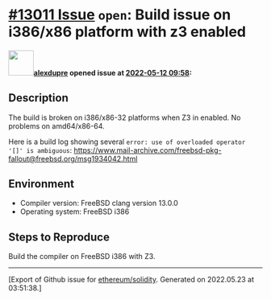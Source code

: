 # [\#13011 Issue](https://github.com/ethereum/solidity/issues/13011) `open`: Build issue on i386/x86 platform with z3 enabled

#### <img src="https://avatars.githubusercontent.com/u/3694371?u=aa651af67b8de48a503cf82f5f7ef9d2a646af91&v=4" width="50">[alexdupre](https://github.com/alexdupre) opened issue at [2022-05-12 09:58](https://github.com/ethereum/solidity/issues/13011):

## Description

The build is broken on i386/x86-32 platforms when Z3 in enabled. No problems on amd64/x86-64.

Here is a build log showing several `error: use of overloaded operator '[]' is ambiguous`:
https://www.mail-archive.com/freebsd-pkg-fallout@freebsd.org/msg1934042.html

## Environment

- Compiler version: FreeBSD clang version 13.0.0
- Operating system: FreeBSD i386

## Steps to Reproduce

Build the compiler on FreeBSD i386 with Z3.




-------------------------------------------------------------------------------



[Export of Github issue for [ethereum/solidity](https://github.com/ethereum/solidity). Generated on 2022.05.23 at 03:51:38.]
